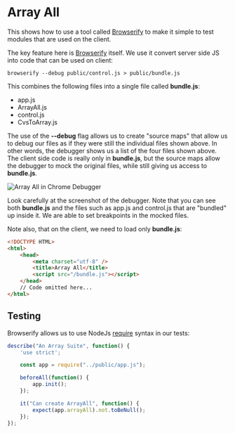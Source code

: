 # Array All

This shows how to use a tool called [Browserify][brow] to make it simple to test modules that are used on the client.

The key feature here is [Browserify][brow] itself. We use it convert server side JS into code that can be used on client:

    browserify --debug public/control.js > public/bundle.js

This combines the following files into a single file called **bundle.js**:

- app.js
- ArrayAll.js
- control.js
- CvsToArray.js

The use of the **--debug** flag allows us to create "source maps" that allow us to debug our files as if they were still the individual files shown above. In other words, the debugger shows us a list of the four files shown above. The client side code is really only in **bundle.js**, but the source maps allow the debugger to mock the original files, while still giving us access to **bundle.js**.

![Array All in Chrome Debugger](https://s3.amazonaws.com/bucket01.elvenware.com/images/array-all.png)

Look carefully at the screenshot of the debugger. Note that you can see both **bundle.js** and the files such as app.js and control.js that are "bundled" up inside it. We are able to set breakpoints in the mocked files.

Note also, that on the client, we need to load only **bundle.js**:

```html
<!DOCTYPE HTML>
<html>
    <head>
        <meta charset="utf-8" />
        <title>Array All</title>
        <script src="/bundle.js"></script>
    </head>
    // Code omitted here...
</html>
```

## Testing

Browserify allows us to use NodeJs [require][req] syntax in our tests:

```javascript
describe("An Array Suite", function() {
    'use strict';

    const app = require("../public/app.js");

    beforeAll(function() {
        app.init();
    });

    it("Can create ArrayAll", function() {
        expect(app.arrayAll).not.toBeNull();
    });
});
```
[brow]: https://github.com/browserify/browserify
[req]: http://adrianmejia.com/blog/2016/08/12/Getting-started-with-Node-js-modules-require-exports-imports-npm-and-beyond/
